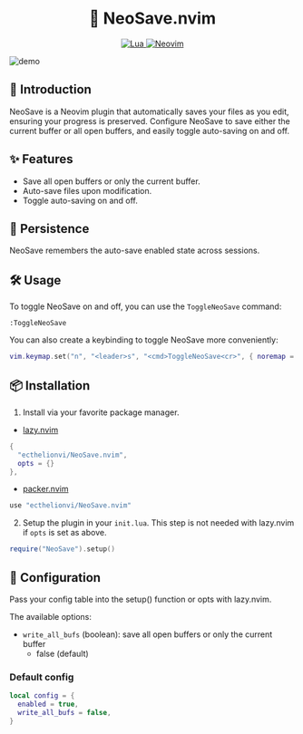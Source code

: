 <h1 align="center">
💾  NeoSave.nvim
</h1>

<p align="center">
  <a href="http://www.lua.org">
    <img
      alt="Lua"
      src="https://img.shields.io/badge/Lua-blue.svg?style=for-the-badge&logo=lua"
    />
  </a>
  <a href="https://neovim.io/">
    <img
      alt="Neovim"
      src="https://img.shields.io/badge/NeoVim-%2357A143.svg?&style=for-the-badge&logo=neovim&logoColor=white"
    />
  </a>
</p>

![demo](https://raw.githubusercontent.com/ecthelionvi/Images/main/NeoSave.gif)

## 📢  Introduction

NeoSave is a Neovim plugin that automatically saves your files as you edit, ensuring your progress is preserved. Configure NeoSave to save either the current buffer or all open buffers, and easily toggle auto-saving on and off.

## ✨  Features

- Save all open buffers or only the current buffer.
- Auto-save files upon modification.
- Toggle auto-saving on and off.

## 💾  Persistence

NeoSave remembers the auto-save enabled state across sessions.

## 🛠️  Usage

To toggle NeoSave on and off, you can use the `ToggleNeoSave` command:

```vim
:ToggleNeoSave
```
You can also create a keybinding to toggle NeoSave more conveniently:

```lua
vim.keymap.set("n", "<leader>s", "<cmd>ToggleNeoSave<cr>", { noremap = true, silent = true })
```

## 📦  Installation

1. Install via your favorite package manager.

- [lazy.nvim](https://github.com/folke/lazy.nvim)
```lua
{
  "ecthelionvi/NeoSave.nvim",
  opts = {}
},
```

- [packer.nvim](https://github.com/wbthomason/packer.nvim)
```lua
use "ecthelionvi/NeoSave.nvim"
```

2. Setup the plugin in your `init.lua`. This step is not needed with lazy.nvim if `opts` is set as above.

```lua
require("NeoSave").setup()
```

## 🔧  Configuration

Pass your config table into the setup() function or opts with lazy.nvim.

The available options:

- `write_all_bufs` (boolean): save all open buffers or only the current buffer
  - false (default)

### Default config

```Lua
local config = {
  enabled = true,
  write_all_bufs = false,
}
```
